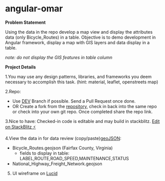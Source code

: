 # angular-omar
**Problem Statement**

Using the data in the repo develop a map view and display the attributes data (only Bicycle_Routes) in a table. Objective is to demo development in Angular framework, display a map with GIS layers and data display in a table. 

*note: do not display the GIS features in table column*


**Project Details**

1.You may use any design patterns, libraries, and frameworks you deem necessary to accomplish this task. (hint: material, leaflet, openstreets map)

2.Repo: 
  - Use [DEV](https://github.com/jeetu-gis/angular-omar/tree/dev) Branch if possible. Send a Pull Request once done. 
  - OR Create a fork from the [repository](https://github.com/jeetu-gis/angular-omar), check in back into the same repo or check into your own git repo. Once completed share the repo link.

3.Nice to have: Checked-in code is editable and may build in stackblitz. [Edit on StackBlitz ⚡️](https://stackblitz.com/edit/angular-pyj3sf)

4.View the data in for data review (copy/paste)[geoJSON](https://geojson.tools):
- Bicycle_Routes.geojson (Fairfax County, Virginia)
  - fields to display in table:   LABEL,ROUTE,ROAD_SPEED,MAINTENANCE,STATUS
- National_Highway_Freight_Network.geojson

5. UI wireframe on [Lucid](https://lucid.app/lucidspark/3804a42d-9cb3-4ab3-b570-c7f6b5fd4d07/edit?viewport_loc=-8%2C-8%2C1920%2C880%2C0_0&invitationId=inv_5e8909cb-0630-4eab-8b54-45fd38e9e2d6)




